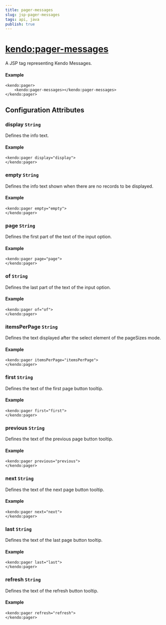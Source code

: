 ```yaml
---
title: pager-messages
slug: jsp-pager-messages
tags: api, java
publish: true
---
```


# <kendo:pager-messages>
A JSP tag representing Kendo Messages.

#### Example
    <kendo:pager>
        <kendo:pager-messages></kendo:pager-messages>
    </kendo:pager>


## Configuration Attributes


### display `String`

Defines the info text.

#### Example
    <kendo:pager display="display">
    </kendo:pager>



### empty `String`

Defines the info text shown when there are no records to be displayed.

#### Example
    <kendo:pager empty="empty">
    </kendo:pager>



### page `String`

Defines the first part of the text of the input option.

#### Example
    <kendo:pager page="page">
    </kendo:pager>



### of `String`

Defines the last part of the text of the input option.

#### Example
    <kendo:pager of="of">
    </kendo:pager>



### itemsPerPage `String`

Defines the text displayed after the select element of the pageSizes mode.

#### Example
    <kendo:pager itemsPerPage="itemsPerPage">
    </kendo:pager>



### first `String`

Defines the text of the first page button tooltip.

#### Example
    <kendo:pager first="first">
    </kendo:pager>



### previous `String`

Defines the text of the previous page button tooltip.

#### Example
    <kendo:pager previous="previous">
    </kendo:pager>



### next `String`

Defines the text of the next page button tooltip.

#### Example
    <kendo:pager next="next">
    </kendo:pager>



### last `String`

Defines the text of the last page button tooltip.

#### Example
    <kendo:pager last="last">
    </kendo:pager>



### refresh `String`

Defines the text of the refresh button tooltip.

#### Example
    <kendo:pager refresh="refresh">
    </kendo:pager>


